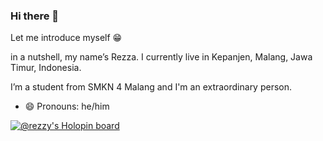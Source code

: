 ### Hi there 👋
Let me introduce myself 😁

in a nutshell, my name’s Rezza. I currently live in Kepanjen, Malang, Jawa Timur, Indonesia.

I’m a student from SMKN 4 Malang and I'm an extraordinary person.

- 😄 Pronouns: he/him

[![@rezzy's Holopin board](https://holopin.me/rezzy)](https://holopin.io/@rezzy)
<!--
**Rezza14/Rezza14** is a ✨ _special_ ✨ repository because its `README.md` (this file) appears on your GitHub profile.

Here are some ideas to get you started:


- 🌱 I’m currently learning ...
- 👯 I’m looking to collaborate on ...
- 🤔 I’m looking for help with ...
- 💬 Ask me about ...
- 📫 How to reach me: ...
- 😄 Pronouns: ...
- ⚡ Fun fact: ...
-->
